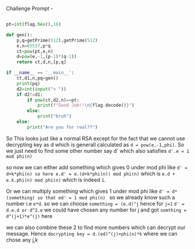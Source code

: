 Challenge Prompt - 
```py

pt=int(flag.hex(),16)

def gen():
    p,q=getPrime(512),getPrime(512)
    e,n=65537,p*q
    ct=pow(pt,e,n)
    d=pow(e,-1,(p-1)*(q-1))
    return ct,d,n,[p,q]

if __name__ == '__main__':
    ct,d1,n,pq=gen()
    print(pq)
    d2=int(input("> "))
    if d2!=d1:
        if pow(ct,d2,n)==pt:
            print(f"Good Job!!\n{flag.decode()}")
        else:
            print("bruh")
    else:
        print("Are you for real??")        
```

So This looks just like a normal RSA except for the fact that we cannot use decrypting key as d which is generall calculated as `d = pow(e,-1,phi)`. So we just need to find some other number say d' which also satisfies `d'.e = 1 mod phi(n)`

so now we can either add something which gives 0 under mod phi like `d' = d+k*phi(n) so here e.d' = e.(d+k*phi(n)) mod phi(n)` which is `e.d + e.k.phi(n) mod phi(n)` which is indeed  `1`.

Or we can multiply something which gives 1 under mod phi like `d' = d*(something) so that ed' = 1 mod phi(n) ` 
so we already know such a number i.e `e*d`. so we can choose `something = (e.d)^j` hence for `j=1` `d' = d.e.d or d^2.e` we could have chosen any number for j and got `somthing = d^(j+1)*e^(j)` here 

we can also combine these 2 to find more numbers which can decrypt our message.
Hence
`decrypting key = d.(ed)^(j)+phi(n)*k` where we can chose any j,k